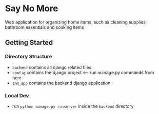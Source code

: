 # Say No More
Web application for organizing home items, such as cleaning supplies, bathroom essentials and cooking items

## Getting Started
### Directory Structure
- `backend` contains all django related files
- `config` contains the django project <-- run manage.py commands from here
- `snm_app` contains the backend django application

### Local Dev
- run `python manage.py runserver` inside the `backend` directory
